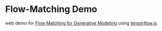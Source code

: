 # Flow-Matching Demo

web demo for [Flow Matching for Generative Modeling](https://arxiv.org/abs/2210.02747) using [tensorflow.js](https://www.tensorflow.org/js/)
